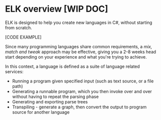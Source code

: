 # ELK overview [WIP DOC]

ELK is designed to help you create new languages in C#, without starting from scratch.

[CODE EXAMPLE]

Since many programming languages share common requirements, a *mix, match and tweak* approach may be effective, giving you a 2-8 weeks head start depending on your experience and what you're trying to achieve.

In this context, a language is defined as a suite of language related services:

- Running a program given specified input (such as text source, or a file path)
- Generating a runnable program, which you then invoke over and over without having to repeat the parsing phase
- Generating and exporting parse trees
- Transpiling - generate a graph, then convert the output to program source for another language
